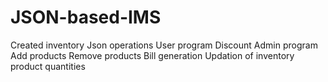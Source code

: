 # JSON-based-IMS

Created inventory
Json operations
User program
Discount
Admin program
Add products
Remove products
Bill generation
Updation of inventory product quantities
